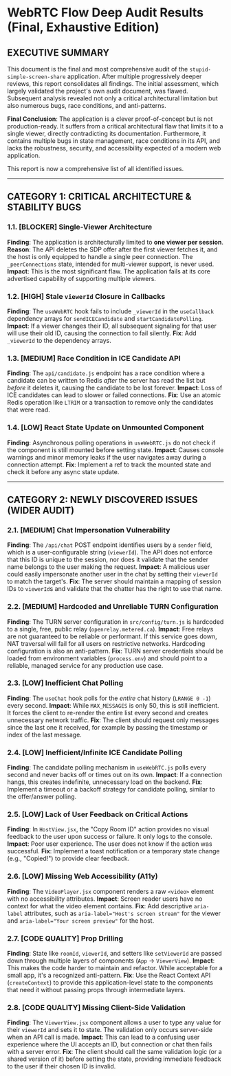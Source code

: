 # WebRTC Flow Deep Audit Results (Final, Exhaustive Edition)

## EXECUTIVE SUMMARY

This document is the final and most comprehensive audit of the `stupid-simple-screen-share` application. After multiple progressively deeper reviews, this report consolidates all findings. The initial assessment, which largely validated the project's own audit document, was flawed. Subsequent analysis revealed not only a critical architectural limitation but also numerous bugs, race conditions, and anti-patterns.

**Final Conclusion**: The application is a clever proof-of-concept but is not production-ready. It suffers from a critical architectural flaw that limits it to a single viewer, directly contradicting its documentation. Furthermore, it contains multiple bugs in state management, race conditions in its API, and lacks the robustness, security, and accessibility expected of a modern web application.

This report is now a comprehensive list of all identified issues.

---

## CATEGORY 1: CRITICAL ARCHITECTURE & STABILITY BUGS

### 1.1. [BLOCKER] Single-Viewer Architecture

**Finding**: The application is architecturally limited to **one viewer per session**.
**Reason**: The API deletes the SDP offer after the first viewer fetches it, and the host is only equipped to handle a single peer connection. The `_peerConnections` state, intended for multi-viewer support, is never used.
**Impact**: This is the most significant flaw. The application fails at its core advertised capability of supporting multiple viewers.

### 1.2. [HIGH] Stale `viewerId` Closure in Callbacks

**Finding**: The `useWebRTC` hook fails to include `_viewerId` in the `useCallback` dependency arrays for `sendICECandidate` and `startCandidatePolling`.
**Impact**: If a viewer changes their ID, all subsequent signaling for that user will use their old ID, causing the connection to fail silently.
**Fix**: Add `_viewerId` to the dependency arrays.

### 1.3. [MEDIUM] Race Condition in ICE Candidate API

**Finding**: The `api/candidate.js` endpoint has a race condition where a candidate can be written to Redis _after_ the server has read the list but _before_ it deletes it, causing the candidate to be lost forever.
**Impact**: Loss of ICE candidates can lead to slower or failed connections.
**Fix**: Use an atomic Redis operation like `LTRIM` or a transaction to remove only the candidates that were read.

### 1.4. [LOW] React State Update on Unmounted Component

**Finding**: Asynchronous polling operations in `useWebRTC.js` do not check if the component is still mounted before setting state.
**Impact**: Causes console warnings and minor memory leaks if the user navigates away during a connection attempt.
**Fix**: Implement a ref to track the mounted state and check it before any async state update.

---

## CATEGORY 2: NEWLY DISCOVERED ISSUES (WIDER AUDIT)

### 2.1. [MEDIUM] Chat Impersonation Vulnerability

**Finding**: The `/api/chat` POST endpoint identifies users by a `sender` field, which is a user-configurable string (`viewerId`). The API does not enforce that this ID is unique to the session, nor does it validate that the sender name belongs to the user making the request.
**Impact**: A malicious user could easily impersonate another user in the chat by setting their `viewerId` to match the target's.
**Fix**: The server should maintain a mapping of session IDs to `viewerId`s and validate that the chatter has the right to use that name.

### 2.2. [MEDIUM] Hardcoded and Unreliable TURN Configuration

**Finding**: The TURN server configuration in `src/config/turn.js` is hardcoded to a single, free, public relay (`openrelay.metered.ca`).
**Impact**: Free relays are not guaranteed to be reliable or performant. If this service goes down, NAT traversal will fail for all users on restrictive networks. Hardcoding configuration is also an anti-pattern.
**Fix**: TURN server credentials should be loaded from environment variables (`process.env`) and should point to a reliable, managed service for any production use case.

### 2.3. [LOW] Inefficient Chat Polling

**Finding**: The `useChat` hook polls for the _entire_ chat history (`LRANGE 0 -1`) every second.
**Impact**: While `MAX_MESSAGES` is only 50, this is still inefficient. It forces the client to re-render the entire list every second and creates unnecessary network traffic.
**Fix**: The client should request only messages since the last one it received, for example by passing the timestamp or index of the last message.

### 2.4. [LOW] Inefficient/Infinite ICE Candidate Polling

**Finding**: The candidate polling mechanism in `useWebRTC.js` polls every second and never backs off or times out on its own.
**Impact**: If a connection hangs, this creates indefinite, unnecessary load on the backend.
**Fix**: Implement a timeout or a backoff strategy for candidate polling, similar to the offer/answer polling.

### 2.5. [LOW] Lack of User Feedback on Critical Actions

**Finding**: In `HostView.jsx`, the "Copy Room ID" action provides no visual feedback to the user upon success or failure. It only logs to the console.
**Impact**: Poor user experience. The user does not know if the action was successful.
**Fix**: Implement a toast notification or a temporary state change (e.g., "Copied!") to provide clear feedback.

### 2.6. [LOW] Missing Web Accessibility (A11y)

**Finding**: The `VideoPlayer.jsx` component renders a raw `<video>` element with no accessibility attributes.
**Impact**: Screen reader users have no context for what the video element contains.
**Fix**: Add descriptive `aria-label` attributes, such as `aria-label="Host's screen stream"` for the viewer and `aria-label="Your screen preview"` for the host.

### 2.7. [CODE QUALITY] Prop Drilling

**Finding**: State like `roomId`, `viewerId`, and setters like `setViewerId` are passed down through multiple layers of components (`App` -> `ViewerView`).
**Impact**: This makes the code harder to maintain and refactor. While acceptable for a small app, it's a recognized anti-pattern.
**Fix**: Use the React Context API (`createContext`) to provide this application-level state to the components that need it without passing props through intermediate layers.

### 2.8. [CODE QUALITY] Missing Client-Side Validation

**Finding**: The `ViewerView.jsx` component allows a user to type any value for their `viewerId` and sets it to state. The validation only occurs server-side when an API call is made.
**Impact**: This can lead to a confusing user experience where the UI accepts an ID, but connection or chat then fails with a server error.
**Fix**: The client should call the same validation logic (or a shared version of it) before setting the state, providing immediate feedback to the user if their chosen ID is invalid.
